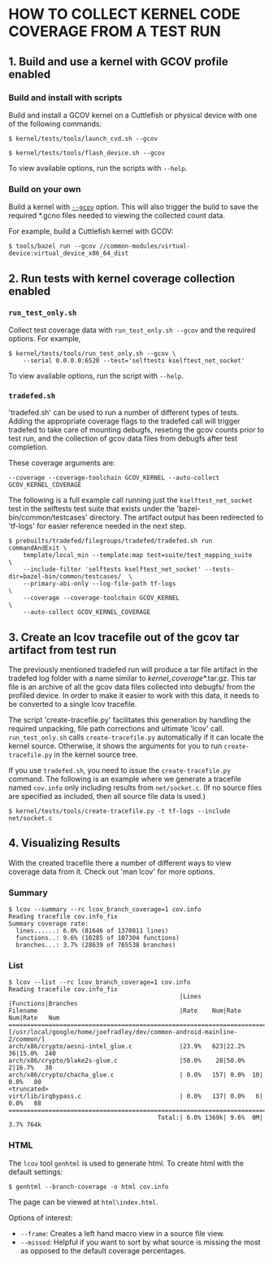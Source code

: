 HOW TO COLLECT KERNEL CODE COVERAGE FROM A TEST RUN
===================================================


## 1. Build and use a kernel with GCOV profile enabled
### Build and install with scripts
Build and install a GCOV kernel on a Cuttlefish or physical device with one of
the following commands:
```
$ kernel/tests/tools/launch_cvd.sh --gcov
```
```
$ kernel/tests/tools/flash_device.sh --gcov
```
To view available options, run the scripts with `--help`.

### Build on your own
Build a kernel with
[`--gcov`](https://android.googlesource.com/kernel/build/+/refs/heads/main/kleaf/docs/gcov.md)
option. This will also trigger the build to save the required *.gcno files
needed to viewing the collected count data.

For example, build a Cuttlefish kernel with GCOV:
```
$ tools/bazel run --gcov //common-modules/virtual-device:virtual_device_x86_64_dist
```

## 2. Run tests with kernel coverage collection enabled
### `run_test_only.sh`
Collect test coverage data with `run_test_only.sh --gcov` and the required
options. For example,

```
$ kernel/tests/tools/run_test_only.sh --gcov \
    --serial 0.0.0.0:6520 --test='selftests kselftest_net_socket'
```

To view available options, run the script with `--help`.

### `tradefed.sh`
'tradefed.sh' can be used to run a number of different types of tests. Adding the appropriate coverage flags
to the tradefed call will trigger tradefed to take care of mounting debugfs, reseting the gcov counts prior
to test run, and the collection of gcov data files from debugfs after test completion.

These coverage arguments are:
```
--coverage --coverage-toolchain GCOV_KERNEL --auto-collect GCOV_KERNEL_COVERAGE
```

The following is a full example call running just the `kselftest_net_socket` test in the
selftests test suite that exists under the 'bazel-bin/common/testcases' directory. The artifact
output has been redirected to 'tf-logs' for easier reference needed in the next step.
```
$ prebuilts/tradefed/filegroups/tradefed/tradefed.sh run commandAndExit \
    template/local_min --template:map test=suite/test_mapping_suite     \
    --include-filter 'selftests kselftest_net_socket' --tests-dir=bazel-bin/common/testcases/  \
    --primary-abi-only --log-file-path tf-logs                          \
    --coverage --coverage-toolchain GCOV_KERNEL                         \
    --auto-collect GCOV_KERNEL_COVERAGE
```

## 3. Create an lcov tracefile out of the gcov tar artifact from test run
The previously mentioned tradefed run will produce a tar file artifact in the
tradefed log folder with a name similar to <test>_kernel_coverage_*.tar.gz.
This tar file is an archive of all the gcov data files collected into debugfs/
from the profiled device. In order to make it easier to work with this data,
it needs to be converted to a single lcov tracefile.

The script 'create-tracefile.py' facilitates this generation by handling the
required unpacking, file path corrections and ultimate 'lcov' call.
`run_test_only.sh` calls `create-tracefile.py` automatically if it can locate
the kernel source. Otherwise, it shows the arguments for you to run
`create-tracefile.py` in the kernel source tree.

If you use `tradefed.sh`, you need to issue the `create-tracefile.py` command.
The following is an example where we generate a tracefile named `cov.info`
only including results from `net/socket.c`. (If no source files are specified
as included, then all source file data is used.)
```
$ kernel/tests/tools/create-tracefile.py -t tf-logs --include net/socket.c
```

## 4. Visualizing Results
With the created tracefile there a number of different ways to view coverage data from it.
Check out 'man lcov' for more options.
### Summary
```
$ lcov --summary --rc lcov_branch_coverage=1 cov.info
Reading tracefile cov.info_fix
Summary coverage rate:
  lines......: 6.0% (81646 of 1370811 lines)
  functions..: 9.6% (10285 of 107304 functions)
  branches...: 3.7% (28639 of 765538 branches)
```
### List
```
$ lcov --list --rc lcov_branch_coverage=1 cov.info
Reading tracefile cov.info_fix
                                               |Lines      |Functions|Branches
Filename                                       |Rate    Num|Rate  Num|Rate   Num
================================================================================
[/usr/local/google/home/joefradley/dev/common-android-mainline-2/common/]
arch/x86/crypto/aesni-intel_glue.c             |23.9%   623|22.2%  36|15.0%  240
arch/x86/crypto/blake2s-glue.c                 |50.0%    28|50.0%   2|16.7%   30
arch/x86/crypto/chacha_glue.c                  | 0.0%   157| 0.0%  10| 0.0%   80
<truncated>
virt/lib/irqbypass.c                           | 0.0%   137| 0.0%   6| 0.0%   88
================================================================================
                                         Total:| 6.0% 1369k| 9.6%  0M| 3.7% 764k
```
### HTML
The `lcov` tool `genhtml` is used to generate html. To create html with the default settings:

```
$ genhtml --branch-coverage -o html cov.info
```

The page can be viewed at `html\index.html`.

Options of interest:
 * `--frame`: Creates a left hand macro view in a source file view.
 * `--missed`: Helpful if you want to sort by what source is missing the most as opposed to the default coverage percentages.



